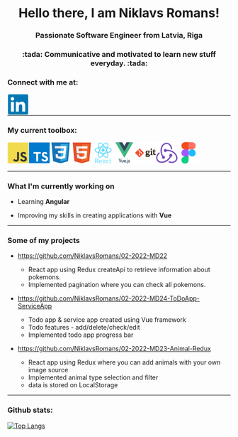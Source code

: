 <h1 align="center">Hello there, I am Niklavs Romans! </h1>

<h3 align="center">Passionate Software Engineer from Latvia, Riga </h3>
<h3 align="center"> :tada: Communicative and motivated to learn new stuff everyday. :tada: </h3>

<h3>Connect with me at: </h3>
<a href="https://www.linkedin.com/in/niklavsromans/"><img src="https://github.com/devicons/devicon/blob/master/icons/linkedin/linkedin-original.svg" align="left" height="48" width="48" ></a>

<br/>
<br/>

---

<h3> My current toolbox: </h3>
<a href="url"><img src="https://github.com/devicons/devicon/blob/master/icons/javascript/javascript-original.svg" align="left" height="48" width="48" ></a>
<a href="url"><img src="https://github.com/devicons/devicon/blob/master/icons/typescript/typescript-original.svg" align="left" height="48" width="48" ></a>
<a href="url"><img src="https://github.com/devicons/devicon/blob/master/icons/css3/css3-original.svg" align="left" height="48" width="48" ></a>
<a href="url"><img src="https://github.com/devicons/devicon/blob/master/icons/html5/html5-original.svg" align="left" height="48" width="48" ></a>
<a href="url"><img src="https://github.com/devicons/devicon/blob/master/icons/react/react-original-wordmark.svg" align="left" height="48" width="48" ></a>
<a href="url"><img src="https://github.com/devicons/devicon/blob/master/icons/vuejs/vuejs-original-wordmark.svg" align="left" height="48" width="48" ></a>
<a href="url"><img src="https://github.com/devicons/devicon/blob/master/icons/git/git-original-wordmark.svg" align="left" height="48" width="48" ></a>
<a href="url"><img src="https://github.com/devicons/devicon/blob/master/icons/redux/redux-original.svg" align="left" height="48" width="48" ></a>
<a href="url"><img src="https://github.com/devicons/devicon/blob/master/icons/figma/figma-original.svg" align="left" height="48" width="48" ></a>

</br>
</br>
</br>

---

<h3>What I'm currently working on</h3>

- <p>Learning <strong>Angular</strong></p>
- <p>Improving my skills in creating applications with <strong>Vue</strong></p>

---

<h3>Some of my projects</h3>

- https://github.com/NiklavsRomans/02-2022-MD22
  - React app using Redux createApi to retrieve information about pokemons.
  - Implemented pagination where you can check all pokemons.
  
- https://github.com/NiklavsRomans/02-2022-MD24-ToDoApp-ServiceApp
  - Todo app & service app created using Vue framework
  - Todo features - add/delete/check/edit
  - Implemented todo app progress bar

- https://github.com/NiklavsRomans/02-2022-MD23-Animal-Redux
  - React app using Redux where you can add animals with your own image source
  - Implemented animal type selection and filter
  - data is stored on LocalStorage
---


<h3>Github stats:</h3>

[![Top Langs](https://github-readme-stats.vercel.app/api/top-langs/?username=NiklavsRomans&hide=java,html,css&theme=dracula)](https://github.com/anuraghazra/github-readme-stats)

